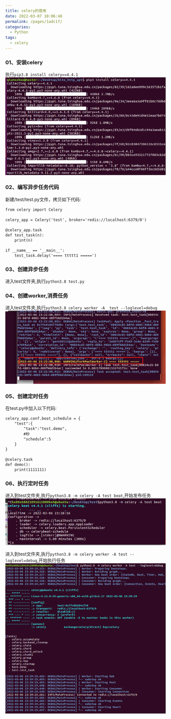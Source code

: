 ```yaml
---
title: celery的使用
date: 2022-03-07 10:06:48
permalink: /pages/1adc1f/
categories:
  - Python
tags:
  - celery
---
```



### 01、安装celery
执行`pip3.8 install celery==4.4.1`
![](./image/celery-01.png)

### 02、编写异步任务代码
新建/test/test.py文件，拷贝如下代码:
```
from celery import Celery

celery_app = Celery('test', broker='redis://localhost:6379/0')

@celery_app.task
def test_task(n):
    print(n)

if __name__ == '__main__':
    test_task.delay('==== ttttt1 =====')

```

### 03、创建异步任务
进入test文件夹,执行`python3.8 test.py`


### 04、创建worker,消费任务
进入test文件夹,执行`python3.8 celery worker -A  test --loglevel=debug`
![](./image/celery-03.png)


### 05、创建定时任务
在test.py中加入以下代码:
```
celery_app.conf.beat_schedule = {
    "test":{
        "task":"test.demo",
        #秒
        "schedule":5
    }
}

@celery.task
def demo():
    print(1111111)
```

### 06、执行定时任务
进入到test文件夹,执行`python3.8 -m celery -A test beat`,开始发布任务
![](./image/celery-04.png)

进入到test文件夹,执行`python3.8 -m celery worker -A test --loglevel=debug`,开始执行任务
![](./image/celery-05.png)






